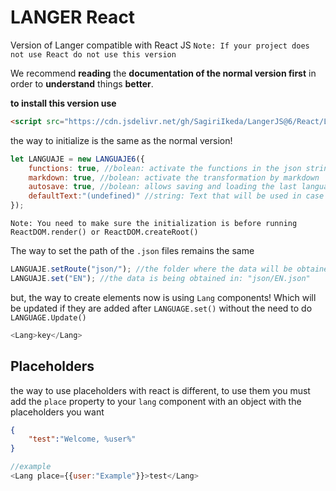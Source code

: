 # LANGER React

Version of Langer compatible with React JS `Note: If your project does not use React do not use this version`

We recommend **reading** the **documentation of the normal version first** in order to **understand** things **better**.

**to install this version use**

```html
<script src="https://cdn.jsdelivr.net/gh/SagiriIkeda/LangerJS@6/React/Langer.min.js"></script>
```

the way to initialize is the same as the normal version!
```js
let LANGUAJE = new LANGUAJE6({
    functions: true, //bolean: activate the functions in the json strings
    markdown: true, //bolean: activate the transformation by markdown
    autosave: true, //bolean: allows saving and loading the last language selected by the user.
    defaultText:"(undefined)" //string: Text that will be used in case a key is not found in the selected language.
});
```
`Note: You need to make sure the initialization is before running ReactDOM.render() or ReactDOM.createRoot()`


The way to set the path of the `.json` files remains the same

```js
LANGUAJE.setRoute("json/"); //the folder where the data will be obtained
LANGUAJE.set("EN"); //the data is being obtained in: "json/EN.json"
```

but, the way to create elements now is using `Lang` components! Which will be updated if they are added after `LANGUAGE.set()` without the need to do `LANGUAGE.Update()`

```js
<Lang>key</Lang>
```

## Placeholders
the way to use placeholders with react is different, to use them you must add the `place` property to your `lang` component with an object with the placeholders you want

```json
{
    "test":"Welcome, %user%"
}
```
```js
//example
<Lang place={{user:"Example"}}>test</Lang>
```
